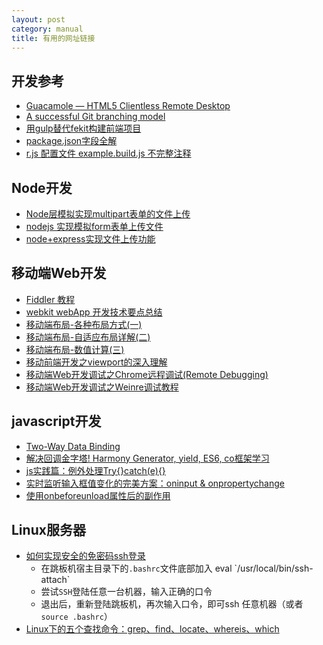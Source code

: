 ```yaml
---
layout: post
category: manual
title: 有用的网址链接
---
```


## 开发参考 ##

- [Guacamole — HTML5 Clientless Remote Desktop](http://guac-dev.org/)
- [A successful Git branching model](http://nvie.com/posts/a-successful-git-branching-model/)
- [用gulp替代fekit构建前端项目](http://segmentfault.com/a/1190000003060016)
- [package.json字段全解](http://blog.csdn.net/woxueliuyun/article/details/39294375)
- [r.js 配置文件 example.build.js 不完整注释](http://www.cnblogs.com/didi/p/4146656.html)

## Node开发 ##

- [Node层模拟实现multipart表单的文件上传](http://www.baidufe.com/item/eedfddf4887df25d111b.html)
- [nodejs 实现模拟form表单上传文件](http://www.jb51.net/article/52118.htm)
- [node+express实现文件上传功能](http://www.open-open.com/lib/view/open1438700267473.html)

## 移动端Web开发 ##

- [Fiddler 教程](http://kb.cnblogs.com/page/130367/)
- [webkit webApp 开发技术要点总结](http://www.cnblogs.com/pifoo/archive/2011/05/28/webkit-webapp.html)
- [移动端布局-各种布局方式(一)](http://codeliker.com/mobile-layout-a/)
- [移动端布局-自适应布局详解(二)](http://codeliker.com/mobile-layout-b/)
- [移动端布局-数值计算(三)](http://codeliker.com/numerical-calculation-of-mobile-location-c/)
- [移动前端开发之viewport的深入理解](http://www.cnblogs.com/2050/p/3877280.html)
- [移动端Web开发调试之Chrome远程调试(Remote Debugging)](http://blog.csdn.net/freshlover/article/details/42528643)
- [移动端Web开发调试之Weinre调试教程](http://blog.csdn.net/freshlover/article/details/42640253)

## javascript开发 ##

- [Two-Way Data Binding](http://n12v.com/2-way-data-binding/)
- [解决回调金字塔! Harmony Generator, yield, ES6, co框架学习](http://www.html-js.com/article/Nodejs-commonly-used-modules-detailed-address-correction-in-Pyramid-Harmony-Generator-yield-ES6-CO-framework-of-learning)
- [js实践篇：例外处理Try{}catch(e){}](http://www.cnblogs.com/luluping/archive/2011/02/14/1954092.html)
- [实时监听输入框值变化的完美方案：oninput & onpropertychange](http://www.cnblogs.com/lhb25/archive/2012/11/30/oninput-and-onpropertychange-event-for-input.html)
- [使用onbeforeunload属性后的副作用](http://www.cnblogs.com/birdshome/archive/2005/09/30/OnBeforeUnload.html)

## Linux服务器 ##

- [如何实现安全的免密码ssh登录](http://blog.chinaunix.net/uid-20761674-id-74963.html)
	- 在跳板机宿主目录下的`.bashrc`文件底部加入 eval \`/usr/local/bin/ssh-attach\`
	- 尝试`SSH`登陆任意一台机器，输入正确的口令
	- 退出后，重新登陆跳板机，再次输入口令，即可ssh 任意机器（或者`source .bashrc`）
- [Linux下的五个查找命令：grep、find、locate、whereis、which](http://www.cnblogs.com/wanqieddy/archive/2011/07/15/2107071.html)
